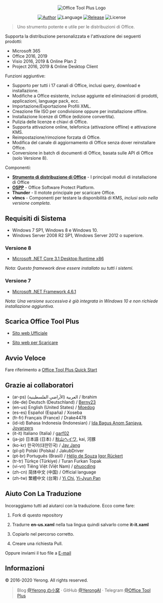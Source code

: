 #

<p align="center">
<img alt="Office Tool Plus Logo" src="https://otp.landian.vip/static/images/logo.png"/>
</p>

<p align="center">
<a href="https://www.coolhub.top/" target="_blank"><img alt="Author" src="https://img.shields.io/badge/Author-Yerong-blue?style=flat-square"/></a>
<img alt="Language" src="https://img.shields.io/badge/Language-C%23-green?style=flat-square"/>
<a href="https://otp.landian.vip/" target="_blank"><img alt="Release" src="https://img.shields.io/github/v/release/YerongAI/Office-Tool?style=flat-square"/></a>
<img alt="License" src="https://img.shields.io/github/license/YerongAI/Office-Tool?style=flat-square"/>
</p>

> Uno strumento potente e utile per le distribuzioni di Office.

Supporta la distribuzione personalizzata e l'attivazione dei seguenti prodotti:

- Microsoft 365
- Office 2016, 2019
- Visio 2016, 2019 & Online Plan 2
- Project 2016, 2019 & Online Desktop Client

Funzioni aggiuntive:

- Supporto per tutti i 17 canali di Office, inclusi query, download e installazione.
- Modifiche a Office esistente, incluse aggiunte ed eliminazioni di prodotti, applicazioni, language pack, ecc.
- Importazione/Exportazione Profili XML.
- Creazione file ISO per condivisione oppure per installazione offline.
- Installazione licenze di Office (edizione convertita).
- Pulizia delle licenze e chiavi di Office.
- Supporta attivazione online, telefonica (attivazione offline) e attivazione KMS.
- Reimpostazione/rimozione forzata di Office.
- Modifica del canale di aggiornamento di Office senza dover reinstallare Office.
- Conversione in batch di documenti di Office, basata sulle API di Office (solo Versione 8).

Componenti:

- **[Strumento di distribuzione di Office](https://docs.microsoft.com/it-it/deployoffice/overview-office-deployment-tool )** - I principali moduli di installazione di Office
- **[OSPP](https://docs.microsoft.com/it-it/DeployOffice/vlactivation/tools-to-manage-volume-activation-of-office )** - Office Software Protect Platform.
- **Thunder** - Il motote principale per scaricare Office.
- **vlmcs** - Componenti per testare la disponibilità di KMS, *inclusi solo nella versione completa*.

## Requisiti di Sistema

- Windows 7 SP1, Windows 8 e Windows 10.
- Windows Server 2008 R2 SP1, Windows Server 2012 o superiore.

### Versione 8

- [Microsoft .NET Core 3.1 Desktop Runtime x86](https://dotnet.microsoft.com/download/dotnet-core/3.1)

*Nota: Questo framework deve essere installato su tutti i sistemi.*

### Versione 7

- [Microsoft .NET Framework 4.6.1](http://go.microsoft.com/fwlink/?LinkId=780597)

*Nota: Una versione successiva è già integrata in Windows 10 e non richiede installazione aggiuntiva.*

## Scarica Office Tool Plus

- [Sito web Ufficiale](https://otp.landian.vip/)

- [Sito web per Scaricare](https://download.coolhub.top/)

## Avvio Veloce

Fare riferimento a [Office Tool Plus Quick Start](https://github.com/YerongAI/Office-Tool/wiki/Office-Tool-Plus-Quick-Start)

## Grazie ai collaboratori

- (ar-ps) العربية (الأراضي الفلسطينية) / Ibrahim
- (de-de) Deutsch (Deutschland) / [Berny23](https://steamcommunity.com/id/Berny23)
- (en-us) English (United States) / [Moedog](https://prprpr.love)
- (es-es) Español (España) / Xoseba
- (fr-fr) Français (France) / Drake4478
- (id-id) Bahasa Indonesia (Indonesian) / [Ida Bagus Anom Sanjaya](https://fb.me/Anom.Sanjaya17), [Jovanzers](https://github.com/jovanzers)
- (it-it) Italiano (Italia) / [garf02](https://github.com/garf02)
- (ja-jp) 日本語 (日本) / [秋山ヘイワ](https://github.com/akio1321), kai, 河豚
- (ko-kr) 한국어(대한민국) / [Jay Jang](http://www.yaeyaya.com)
- (pl-pl) Polski (Polska) / JakubDriver
- (pt-br) Português (Brasil) / [Hélio de Souza](https://tinyurl.com/hdstec) [Igor Rückert](https://github.com/igorruckert)
- (tr-tr) Türkçe (Türkiye) / Turan Furkan Topak
- (vi-vn) Tiêng Việt (Việt Nam) / [phuocding](https://github.com/phuocding)
- (zh-cn) 简体中文 (中国) / Official language
- (zh-tw) 繁體中文 (台灣) / [Yi Chi](https://www.cotpear.com), [Yi-Jyun Pan](https://github.com/pan93412)

## Aiuto Con La Traduzione

Incoraggiamo tutti ad aiutarci con la traduzione. Ecco come fare:

1. Fork di questo repository

2. Tradurre **en-us.xaml** nella tua lingua quindi salvarlo come **it-it.xaml**

3. Copiarlo nel percorso corretto.

4. Creare una richiesta Pull.

Oppure inviami il tuo file a [E-mail](mailto:yerong@coolhub.top)

## Informazioni

© 2016-2020 Yerong. All rights reserved.

> Blog [@Yerong の小窝](https://www.coolhub.top/) · GitHub [@YerongAI](https://github.com/YerongAI) · Telegram [@Office Tool Plus](https://t.me/otp_channel)
